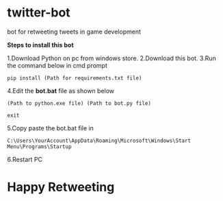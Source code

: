 # twitter-bot
bot for retweeting tweets in game development

**Steps to install this bot**

1.Download Python on pc from windows store.
2.Download this bot.
3.Run the command below in cmd prompt

`pip install (Path for requirements.txt file)`

4.Edit the **bot.bat** file as shown below

`(Path to python.exe file) (Path to bot.py file)`

`exit`

5.Copy paste the bot.bat file in

`C:\Users\YourAccount\AppData\Roaming\Microsoft\Windows\Start Menu\Programs\Startup`

6.Restart PC

# Happy Retweeting